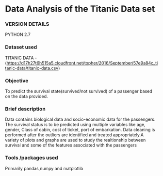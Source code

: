 # Data Analysis of the Titanic Data set
### VERSION DETAILS
PYTHON 2.7
### Dataset used
TITANIC DATA - (https://d17h27t6h515a5.cloudfront.net/topher/2016/September/57e9a84c_titanic-data/titanic-data.csv)
### Objective
To predict the survival state(survived/not survived) of a passenger based on the data provided.
### Brief description
Data contains biological data and socio-economic data for the passengers.
The survival status is to be predicted using multiple variables like age, gender, Class of cabin, cost of ticket, port of embarkation.
Data cleaning is performed after the outliers are identified and treated appropriately.A variety of plots and graphs are used to study the realtionship between survival and some of the features associated with the passengers
### Tools /packages used
Primarily pandas,numpy and matplotlib

